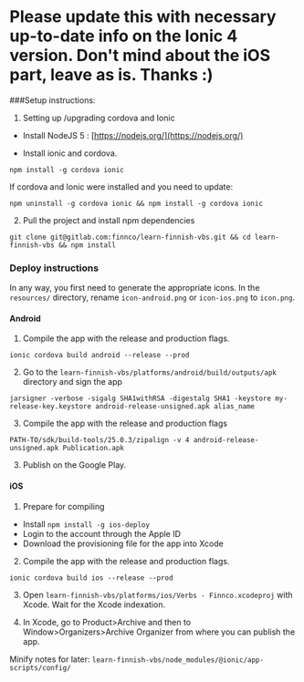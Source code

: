 # Please update this with necessary up-to-date info on the Ionic 4 version. Don't mind about the iOS part, leave as is. Thanks :)


###Setup instructions:

1) Setting up /upgrading cordova and Ionic

- Install NodeJS 5 : [https://nodejs.org/](https://nodejs.org/)

- Install ionic and cordova.

```
npm install -g cordova ionic
```

If cordova and Ionic were installed and you need to update:

```
npm uninstall -g cordova ionic && npm install -g cordova ionic
```


2) Pull the project and install npm dependencies

```
git clone git@gitlab.com:finnco/learn-finnish-vbs.git && cd learn-finnish-vbs && npm install
```


### Deploy instructions

In any way, you first need to generate the appropriate icons. In the `resources/` directory, rename `icon-android.png` or `icon-ios.png` to `icon.png`.

#### Android
1) Compile the app with the release and production flags.

```
ionic cordova build android --release --prod
```

2) Go to the `learn-finnish-vbs/platforms/android/build/outputs/apk` directory and sign the app

```
jarsigner -verbose -sigalg SHA1withRSA -digestalg SHA1 -keystore my-release-key.keystore android-release-unsigned.apk alias_name
```

3) Compile the app with the release and production flags

```
PATH-TO/sdk/build-tools/25.0.3/zipalign -v 4 android-release-unsigned.apk Publication.apk
```

3) Publish on the Google Play.


#### iOS

1) Prepare for compiling

- Install `npm install -g ios-deploy`
- Login to the account through the Apple ID
- Download the provisioning file for the app into Xcode

2) Compile the app with the release and production flags.

```
ionic cordova build ios --release --prod
```

3) Open `learn-finnish-vbs/platforms/ios/Verbs - Finnco.xcodeproj` with Xcode. Wait for the Xcode indexation.

4) In Xcode, go to Product>Archive and then to Window>Organizers>Archive Organizer from where you can publish the app.

Minify notes for later: `learn-finnish-vbs/node_modules/@ionic/app-scripts/config/`